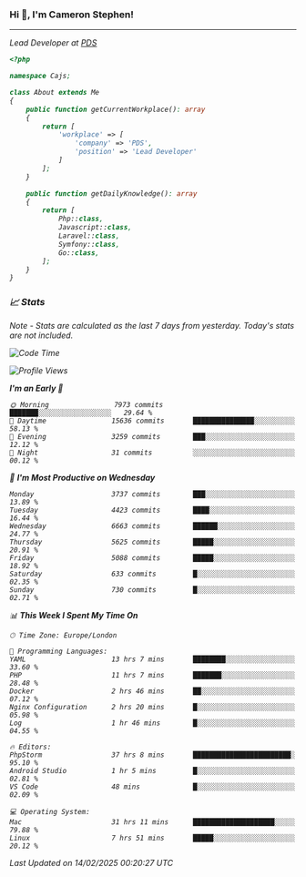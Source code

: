 ### Hi 👋, I'm Cameron Stephen!
<hr>
<p><em>Lead Developer at <a href="https://prindatasolutions.co.uk">PDS</a></p>


```php
<?php

namespace Cajs;

class About extends Me
{
    public function getCurrentWorkplace(): array
    {
        return [
            'workplace' => [
                'company' => 'PDS',
                'position' => 'Lead Developer'
            ]
        ];
    }

    public function getDailyKnowledge(): array
    {
        return [
            Php::class,
            Javascript::class,
            Laravel::class,
            Symfony::class,
            Go::class,
        ];
    }
}
```

### 📈 Stats
<p><em>Note - Stats are calculated as the last 7 days from yesterday. Today's stats are not included.</em></p>


<!--START_SECTION:waka-->
![Code Time](http://img.shields.io/badge/Code%20Time-4%2C309%20hrs%2034%20mins-blue)

![Profile Views](http://img.shields.io/badge/Profile%20Views-0-blue)

**I'm an Early 🐤** 

```text
🌞 Morning                7973 commits        ███████░░░░░░░░░░░░░░░░░░   29.64 % 
🌆 Daytime                15636 commits       ███████████████░░░░░░░░░░   58.13 % 
🌃 Evening                3259 commits        ███░░░░░░░░░░░░░░░░░░░░░░   12.12 % 
🌙 Night                  31 commits          ░░░░░░░░░░░░░░░░░░░░░░░░░   00.12 % 
```
📅 **I'm Most Productive on Wednesday** 

```text
Monday                   3737 commits        ███░░░░░░░░░░░░░░░░░░░░░░   13.89 % 
Tuesday                  4423 commits        ████░░░░░░░░░░░░░░░░░░░░░   16.44 % 
Wednesday                6663 commits        ██████░░░░░░░░░░░░░░░░░░░   24.77 % 
Thursday                 5625 commits        █████░░░░░░░░░░░░░░░░░░░░   20.91 % 
Friday                   5088 commits        █████░░░░░░░░░░░░░░░░░░░░   18.92 % 
Saturday                 633 commits         █░░░░░░░░░░░░░░░░░░░░░░░░   02.35 % 
Sunday                   730 commits         █░░░░░░░░░░░░░░░░░░░░░░░░   02.71 % 
```


📊 **This Week I Spent My Time On** 

```text
🕑︎ Time Zone: Europe/London

💬 Programming Languages: 
YAML                     13 hrs 7 mins       ████████░░░░░░░░░░░░░░░░░   33.60 % 
PHP                      11 hrs 7 mins       ███████░░░░░░░░░░░░░░░░░░   28.48 % 
Docker                   2 hrs 46 mins       ██░░░░░░░░░░░░░░░░░░░░░░░   07.12 % 
Nginx Configuration      2 hrs 20 mins       █░░░░░░░░░░░░░░░░░░░░░░░░   05.98 % 
Log                      1 hr 46 mins        █░░░░░░░░░░░░░░░░░░░░░░░░   04.55 % 

🔥 Editors: 
PhpStorm                 37 hrs 8 mins       ████████████████████████░   95.10 % 
Android Studio           1 hr 5 mins         █░░░░░░░░░░░░░░░░░░░░░░░░   02.81 % 
VS Code                  48 mins             █░░░░░░░░░░░░░░░░░░░░░░░░   02.09 % 

💻 Operating System: 
Mac                      31 hrs 11 mins      ████████████████████░░░░░   79.88 % 
Linux                    7 hrs 51 mins       █████░░░░░░░░░░░░░░░░░░░░   20.12 % 
```


 Last Updated on 14/02/2025 00:20:27 UTC
<!--END_SECTION:waka-->
